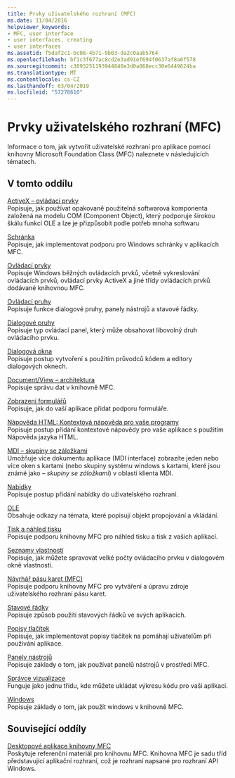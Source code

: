 ```yaml
---
title: Prvky uživatelského rozhraní (MFC)
ms.date: 11/04/2016
helpviewer_keywords:
- MFC, user interface
- user interfaces, creating
- user interfaces
ms.assetid: f5daf2c1-bc08-4b71-9b03-da2c0aab5764
ms.openlocfilehash: bf1c3f677ac8cd2e3ad91ef694f0637af8a6f578
ms.sourcegitcommit: c3093251193944840e3d0a068ecc30e6449624ba
ms.translationtype: MT
ms.contentlocale: cs-CZ
ms.lasthandoff: 03/04/2019
ms.locfileid: "57278610"
---
```

# <a name="user-interface-elements-mfc"></a>Prvky uživatelského rozhraní (MFC)

Informace o tom, jak vytvořit uživatelské rozhraní pro aplikace pomocí knihovny Microsoft Foundation Class (MFC) naleznete v následujících tématech.

## <a name="in-this-section"></a>V tomto oddílu

[ActiveX – ovládací prvky](../mfc/activex-controls.md)<br/>
Popisuje, jak používat opakovaně použitelná softwarová komponenta založená na modelu COM (Component Object), který podporuje širokou škálu funkcí OLE a lze je přizpůsobit podle potřeb mnoha softwaru

[Schránka](../mfc/clipboard.md)<br/>
Popisuje, jak implementovat podporu pro Windows schránky v aplikacích MFC.

[Ovládací prvky](../mfc/controls-mfc.md)<br/>
Popisuje Windows běžných ovládacích prvků, včetně vykreslování ovládacích prvků, ovládací prvky ActiveX a jiné třídy ovládacích prvků dodávané knihovnou MFC.

[Ovládací pruhy](../mfc/control-bars.md)<br/>
Popisuje funkce dialogové pruhy, panely nástrojů a stavové řádky.

[Dialogové pruhy](../mfc/dialog-bars.md)<br/>
Popisuje typ ovládací panel, který může obsahovat libovolný druh ovládacího prvku.

[Dialogová okna](../mfc/dialog-boxes.md)<br/>
Popisuje postup vytvoření s použitím průvodců kódem a editory dialogových oknech.

[Document/View – architektura](../mfc/document-view-architecture.md)<br/>
Popisuje správu dat v knihovně MFC.

[Zobrazení formulářů](../mfc/form-views-mfc.md)<br/>
Popisuje, jak do vaší aplikace přidat podporu formuláře.

[Nápověda HTML: Kontextová nápověda pro vaše programy](../mfc/html-help-context-sensitive-help-for-your-programs.md)<br/>
Popisuje postup přidání kontextové nápovědy pro vaše aplikace s použitím Nápověda jazyka HTML.

[MDI – skupiny se záložkami](../mfc/mdi-tabbed-groups.md)<br/>
Umožňuje více dokumentu aplikace (MDI interface) zobrazíte jeden nebo více oken s kartami (nebo skupiny systému windows s kartami, které jsou známé jako *– skupiny se záložkami*) v oblasti klienta MDI.

[Nabídky](../mfc/menus-mfc.md)<br/>
Popisuje postup přidání nabídky do uživatelského rozhraní.

[OLE](../mfc/ole-mfc.md)<br/>
Obsahuje odkazy na témata, které popisují objekt propojování a vkládání.

[Tisk a náhled tisku](../mfc/printing-and-print-preview.md)<br/>
Popisuje podporu knihovny MFC pro náhled tisku a tisk z vašich aplikací.

[Seznamy vlastností](../mfc/property-sheets-mfc.md)<br/>
Popisuje, jak můžete spravovat velké počty ovládacího prvku v dialogovém okně vlastností.

[Návrhář pásu karet (MFC)](../mfc/ribbon-designer-mfc.md)<br/>
Popisuje podporu knihovny MFC pro vytváření a úpravu zdroje uživatelského rozhraní pásu karet.

[Stavové řádky](../mfc/status-bars.md)<br/>
Popisuje způsob použití stavových řádků ve svých aplikacích.

[Popisy tlačítek](../mfc/tool-tips.md)<br/>
Popisuje, jak implementovat popisy tlačítek na pomáhají uživatelům při používání aplikace.

[Panely nástrojů](../mfc/toolbars.md)<br/>
Popisuje základy o tom, jak používat panelů nástrojů v prostředí MFC.

[Správce vizualizace](../mfc/visualization-manager.md)<br/>
Funguje jako jednu třídu, kde můžete ukládat výkresu kódu pro vaši aplikaci.

[Windows](../mfc/windows.md)<br/>
Popisuje základy o tom, jak použít windows v knihovně MFC.

## <a name="related-sections"></a>Související oddíly

[Desktopové aplikace knihovny MFC](../mfc/mfc-desktop-applications.md)<br/>
Poskytuje referenční materiál pro knihovnu MFC. Knihovna MFC je sadu tříd představující aplikační rozhraní, což je rozhraní napsané pro rozhraní API Windows.
